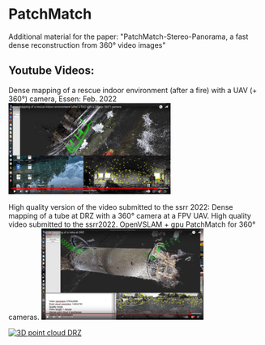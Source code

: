 # PatchMatch
Additional material for the paper: "PatchMatch-Stereo-Panorama, a fast dense reconstruction from 360° video images"

## Youtube Videos:

Dense mapping of a rescue indoor environment (after a fire) with a UAV (+ 360°) camera, Essen: Feb. 2022
[![Essen](./images/vid-thumb-3.png)](https://www.youtube.com/watch?v=joXGfIUy2mc "Essen point cloud generation")

High quality version of the video submitted to the ssrr 2022: Dense mapping of a tube at DRZ with a 360° camera at a FPV UAV. High quality video submitted to the ssrr2022. OpenVSLAM + gpu PatchMatch for 360° cameras.
[![TubeDRZ](./images/vid-thumb-6.png)](https://www.youtube.com/watch?v=ybpNvSNzGto " Tube mapping DRZ")

[![3D point cloud DRZ](https://github.com/RoblabWh/PatchMatch/blob/main/images/drz-halle-res-1.png)](https://www.youtube.com/watch?v=mR05-akD4BE&t=180s "Point cloud generation of an burned industrial hall")
